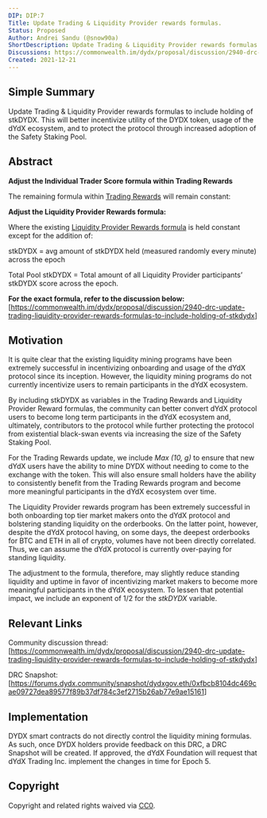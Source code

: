 ```yaml
---
DIP: DIP:7
Title: Update Trading & Liquidity Provider rewards formulas.
Status: Proposed
Author: Andrei Sandu (@snow90a)
ShortDescription: Update Trading & Liquidity Provider rewards formulas to include holding of stkDYDX.
Discussions: https://commonwealth.im/dydx/proposal/discussion/2940-drc-update-trading-liquidity-provider-rewards-formulas-to-include-holding-of-stkdydx
Created: 2021-12-21
---
```




## Simple Summary

Update Trading & Liquidity Provider rewards formulas to include holding of stkDYDX. This will better incentivize utility of the DYDX token, usage of the dYdX ecosystem, and to protect the protocol through increased adoption of the Safety Staking Pool.

## Abstract

**Adjust the Individual Trader Score formula within Trading Rewards** 


The remaining formula within [Trading Rewards](https://docs.dydx.community/dydx-governance/rewards/trading-rewards) will remain constant: 


**Adjust the Liquidity Provider Rewards formula:** 


Where the existing [Liquidity Provider Rewards formula](https://docs.dydx.community/dydx-governance/rewards/liquidity-provider-rewards) is held constant except for the addition of:

stkDYDX = avg amount of stkDYDX held (measured randomly every minute) across the epoch

Total Pool stkDYDX = Total amount of all Liquidity Provider participants’ stkDYDX score across the epoch.  

**For the exact formula, refer to the discussion below:**
[<https://commonwealth.im/dydx/proposal/discussion/2940-drc-update-trading-liquidity-provider-rewards-formulas-to-include-holding-of-stkdydx>]





## Motivation

It is quite clear that the existing liquidity mining programs have been extremely successful in incentivizing onboarding and usage of the dYdX protocol since its inception. However, the liquidity mining programs do not currently incentivize users to remain participants in the dYdX ecosystem. 

By including stkDYDX as variables in the Trading Rewards and Liquidity Provider Reward formulas, the community can better convert dYdX protocol users to become long term participants in the dYdX ecosystem and, ultimately, contributors to the protocol while further protecting the protocol from existential black-swan events via increasing the size of the Safety Staking Pool. 

For the Trading Rewards update, we include *Max (10, g)* to ensure that new dYdX users have the ability to mine DYDX without needing to come to the exchange with the token. This will also ensure small holders have the ability to consistently benefit from the Trading Rewards program and become more meaningful participants in the dYdX ecosystem over time. 

The Liquidity Provider rewards program has been extremely successful in both onboarding top tier market makers onto the dYdX protocol and bolstering standing liquidity on the orderbooks. On the latter point, however, despite the dYdX protocol having, on some days, the deepest orderbooks for BTC and ETH in all of crypto, volumes have not been directly correlated. Thus, we can assume the dYdX protocol is currently over-paying for standing liquidity.

The adjustment to the formula, therefore, may slightly reduce standing liquidity and uptime in favor of incentivizing market makers to become more meaningful participants in the dYdX ecosystem. To lessen that potential impact, we include an exponent of 1/2 for the *stkDYDX* variable. 


## Relevant Links

Community discussion thread: [<https://commonwealth.im/dydx/proposal/discussion/2940-drc-update-trading-liquidity-provider-rewards-formulas-to-include-holding-of-stkdydx>]

DRC Snapshot: [<https://forums.dydx.community/snapshot/dydxgov.eth/0xfbcb8104dc469cae09727dea89577f89b37df784c3ef2715b26ab77e9ae15161>]




## Implementation

DYDX smart contracts do not directly control the liquidity mining formulas. As such, once DYDX holders provide feedback on this DRC, a DRC Snapshot will be created. If approved, the dYdX Foundation will request that dYdX Trading Inc. implement the changes in time for Epoch 5.

## Copyright

Copyright and related rights waived via [CC0](https://creativecommons.org/publicdomain/zero/1.0/).

